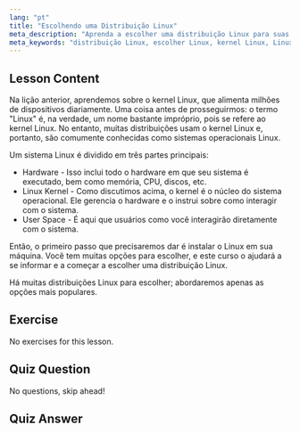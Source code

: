```yaml
---
lang: "pt"
title: "Escolhendo uma Distribuição Linux"
meta_description: "Aprenda a escolher uma distribuição Linux para suas necessidades. Explore opções populares e entenda o kernel, hardware e espaço do usuário. Comece sua jornada Linux!"
meta_keywords: "distribuição Linux, escolher Linux, kernel Linux, Linux para iniciantes, guia Linux, instalar Linux, tutorial Linux"
---
```


## Lesson Content

Na lição anterior, aprendemos sobre o kernel Linux, que alimenta milhões de dispositivos diariamente. Uma coisa antes de prosseguirmos: o termo "Linux" é, na verdade, um nome bastante impróprio, pois se refere ao kernel Linux. No entanto, muitas distribuições usam o kernel Linux e, portanto, são comumente conhecidas como sistemas operacionais Linux.

Um sistema Linux é dividido em três partes principais:

- Hardware - Isso inclui todo o hardware em que seu sistema é executado, bem como memória, CPU, discos, etc.
- Linux Kernel - Como discutimos acima, o kernel é o núcleo do sistema operacional. Ele gerencia o hardware e o instrui sobre como interagir com o sistema.
- User Space - É aqui que usuários como você interagirão diretamente com o sistema.

Então, o primeiro passo que precisaremos dar é instalar o Linux em sua máquina. Você tem muitas opções para escolher, e este curso o ajudará a se informar e a começar a escolher uma distribuição Linux.

Há muitas distribuições Linux para escolher; abordaremos apenas as opções mais populares.

## Exercise

No exercises for this lesson.

## Quiz Question

No questions, skip ahead!

## Quiz Answer
